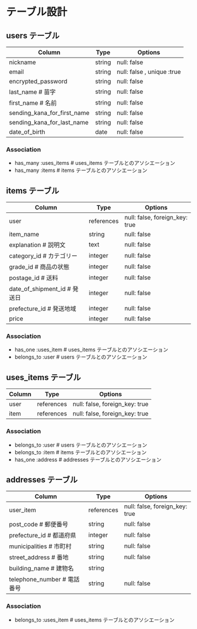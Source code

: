 # テーブル設計

## users テーブル
|Column                           |Type             |Options                           |
|---------------------------------|-----------------|----------------------------------|
|nickname                         |string           |null: false                       |
|email                            |string           |null: false , unique :true        |
|encrypted_password               |string           |null: false                       |
|last_name  # 苗字                 |string           |null: false                       |
|first_name  # 名前                |string           |null: false                       |
|sending_kana_for_first_name      |string           |null: false                       |
|sending_kana_for_last_name       |string           |null: false                       |
|date_of_birth                    |date             |null: false                       |
### Association
- has_many :uses_items  # uses_items テーブルとのアソシエーション
- has_many :items # items テーブルとのアソシエーション

## items テーブル
|Column                            |Type             |Options                           |
|----------------------------------|-----------------|----------------------------------|
|user                              |references       |null: false, foreign_key: true    |
|item_name                         |string           |null: false                       |
|explanation  # 説明文              |text             |null: false                       |
|category_id  # カテゴリー           |integer          |null: false                       |
|grade_id  # 商品の状態              |integer          |null: false                       |
|postage_id  # 送料                 |integer          |null: false                       |
|date_of_shipment_id  # 発送日      |integer          |null: false                       |
|prefecture_id  # 発送地域          |integer          |null: false                       |
|price                             |integer          |null: false                       |
### Association
- has_one :uses_item  # uses_items テーブルとのアソシエーション
- belongs_to :user  # users テーブルとのアソシエーション

## uses_items テーブル
|Column                           |Type             |Options                           |
|---------------------------------|-----------------|----------------------------------|
|user                             |references       |null: false, foreign_key: true    |
|item                             |references       |null: false, foreign_key: true    |
### Association
- belongs_to :user  # users テーブルとのアソシエーション
- belongs_to :item # items テーブルとのアソシエーション
- has_one :address  # addresses テーブルとのアソシエーション

## addresses テーブル
|Column                            |Type             |Options                           |
|----------------------------------|-----------------|----------------------------------|
|user_item                         |references       |null: false, foreign_key: true    |
|post_code  # 郵便番号               |string           |null: false                      |
|prefecture_id # 都道府県           |integer          |null: false                       |
|municipalities  # 市町村           |string           |null: false                       |
|street_address  # 番地             |string           |null: false                       |
|building_name  # 建物名            |string             |                                  |
|telephone_number  # 電話番号        |string           |null: false                      |
### Association
- belongs_to :uses_item  # uses_items テーブルとのアソシエーション

